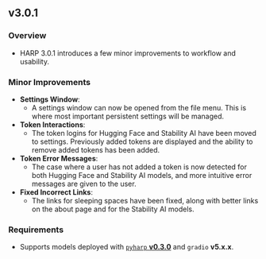 ## v3.0.1
 ### Overview
 - HARP 3.0.1 introduces a few minor improvements to workflow and usability.

 ### Minor Improvements
 - **Settings Window**:
   - A settings window can now be opened from the file menu. This is where most important persistent settings will be managed.
- **Token Interactions**:
   - The token logins for Hugging Face and Stability AI have been moved to settings. Previously added tokens are displayed and the ability to remove added tokens has been added.
- **Token Error Messages**:
   - The case where a user has not added a token is now detected for both Hugging Face and Stability AI models, and more intuitive error messages are given to the user.
- **Fixed Incorrect Links**:
   - The links for sleeping spaces have been fixed, along with better links on the about page and for the Stability AI models.

 ### Requirements
 - Supports models deployed with [`pyharp` **v0.3.0**](https://github.com/TEAMuP-dev/pyharp/releases/tag/v0.3.0) and `gradio` **v5.x.x**.
